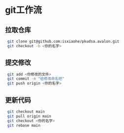 # git工作流
## 拉取仓库
```bash
 git clone git@github.com:isxiaohe/pkudsa.avalon.git
 git checkout -b <你的名字>
```
## 提交修改
```bash
 git add <你修改的文件>
 git commit -m "给修改命名吧"
 git push origin <你的名字>
```
## 更新代码
```bash
 git checkout main
 git pull origin main
 git checkout <你的名字>
 git rebase main
```